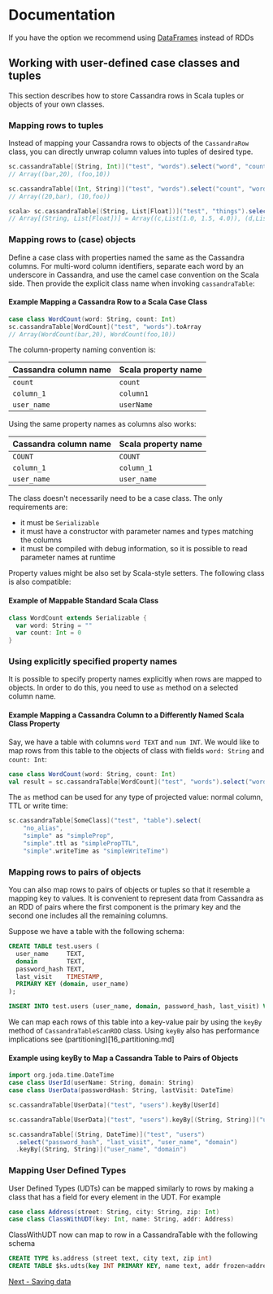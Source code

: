 # Documentation
If you have the option we recommend using [DataFrames](14_data_frames.md) instead of RDDs
## Working with user-defined case classes and tuples

This section describes how to store Cassandra rows in Scala tuples or objects of your own classes.

### Mapping rows to tuples
Instead of mapping your Cassandra rows to objects of the `CassandraRow` class, you can directly 
unwrap column values into tuples of desired type.
 
```scala
sc.cassandraTable[(String, Int)]("test", "words").select("word", "count").toArray
// Array((bar,20), (foo,10))

sc.cassandraTable[(Int, String)]("test", "words").select("count", "word").toArray
// Array((20,bar), (10,foo))

scala> sc.cassandraTable[(String, List[Float])]("test", "things").select("name", "features").collect
// Array[(String, List[Float])] = Array((c,List(1.0, 1.5, 4.0)), (d,List()), (b,List(2.2, 2.1, 2.0)), (a,List(1.0, 2.0, 3.0)))
```    

### Mapping rows to (case) objects
Define a case class with properties named the same as the Cassandra columns. 
For multi-word column identifiers, separate each word by an underscore in Cassandra, 
and use the camel case convention on the Scala side. Then provide the explicit class name
when invoking `cassandraTable`:

#### Example Mapping a Cassandra Row to a Scala Case Class
```scala
case class WordCount(word: String, count: Int)
sc.cassandraTable[WordCount]("test", "words").toArray
// Array(WordCount(bar,20), WordCount(foo,10))
```

The column-property naming convention is:

Cassandra column name	| Scala property name
------------------------|---------------------
`count`	                | `count`
`column_1`	            | `column1`
`user_name`	            | `userName`

Using the same property names as columns also works:

Cassandra column name	| Scala property name
------------------------|---------------------
`COUNT`                 | `COUNT`
`column_1`	            | `column_1`
`user_name`	            | `user_name`

The class doesn't necessarily need to be a case class. The only requirements are:

  - it must be `Serializable`
  - it must have a constructor with parameter names and types matching the columns
  - it must be compiled with debug information, so it is possible to read parameter names at runtime

Property values might be also set by Scala-style setters. The following class is also compatible:

#### Example of Mappable Standard Scala Class
```scala
class WordCount extends Serializable {
  var word: String = ""
  var count: Int = 0    
}
```       

### Using explicitly specified property names
It is possible to specify property names explicitly when rows are mapped 
to objects. In order to do this, you need to use `as` method on a 
selected column name.

#### Example Mapping a Cassandra Column to a Differently Named Scala Class Property
Say, we have a table with columns `word TEXT` and `num INT`. We would like to map rows from this
table to the objects of class with fields `word: String` and `count: Int`:

```scala
case class WordCount(word: String, count: Int)
val result = sc.cassandraTable[WordCount]("test", "words").select("word", "num" as "count").collect()
```

The `as` method can be used for any type of projected value: normal column, TTL or write time:

```scala
sc.cassandraTable[SomeClass]("test", "table").select(
    "no_alias",
    "simple" as "simpleProp",
    "simple".ttl as "simplePropTTL",
    "simple".writeTime as "simpleWriteTime")
```

### Mapping rows to pairs of objects
You can also map rows to pairs of objects or tuples so that it resemble a mapping key to values.
It is convenient to represent data from Cassandra as an RDD of pairs where the first component is
the primary key and the second one includes all the remaining columns.

Suppose we have a table with the following schema:

```sql
CREATE TABLE test.users (
  user_name     TEXT,
  domain        TEXT,
  password_hash TEXT,
  last_visit    TIMESTAMP,
  PRIMARY KEY (domain, user_name)
);

INSERT INTO test.users (user_name, domain, password_hash, last_visit) VALUES ('john', 'datastax.com', '1234', '2014-06-05');
```

We can map each rows of this table into a key-value pair by using the `keyBy` 
method of `CassandraTableScanRDD` class. Using `keyBy` also has performance
implications see (partitioning)[16_partitioning.md]

#### Example using keyBy to Map a Cassandra Table to Pairs of Objects
```scala
import org.joda.time.DateTime
case class UserId(userName: String, domain: String)
case class UserData(passwordHash: String, lastVisit: DateTime)

sc.cassandraTable[UserData]("test", "users").keyBy[UserId]

sc.cassandraTable[UserData]("test", "users").keyBy[(String, String)]("user_name", "domain")

sc.cassandraTable[(String, DateTime)]("test", "users")
  .select("password_hash", "last_visit", "user_name", "domain")   
  .keyBy[(String, String)]("user_name", "domain")

```

### Mapping User Defined Types
User Defined Types (UDTs) can be mapped similarly to rows by making a 
class that has a field for every element in the UDT. For example
``` scala
case class Address(street: String, city: String, zip: Int)
case class ClassWithUDT(key: Int, name: String, addr: Address)
```

ClassWithUDT now can map to row in a CassandraTable with the following 
schema
``` sql
CREATE TYPE ks.address (street text, city text, zip int)
CREATE TABLE $ks.udts(key INT PRIMARY KEY, name text, addr frozen<address>)
```

[Next - Saving data](5_saving.md)
